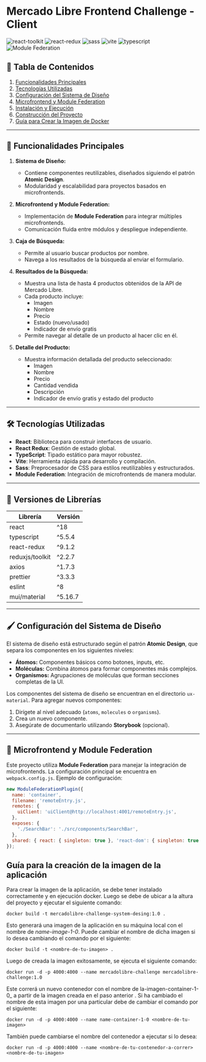 # Mercado Libre Frontend Challenge - Client

![react-toolkit](https://img.shields.io/badge/React-Library-61DAFB?logo=react&logoColor=white)
![react-redux](https://img.shields.io/badge/React%20Redux-Library-764ABC?logo=redux&logoColor=white)
![sass](https://img.shields.io/badge/Sass-CSS%20Preprocessor-CC6699?logo=sass&logoColor=white)
![vite](https://img.shields.io/badge/Vite-Build%20Tool-646CFF?logo=vite&logoColor=white)
![typescript](https://img.shields.io/badge/TypeScript-Language-3178C6?logo=typescript&logoColor=white)
![Module Federation](https://img.shields.io/badge/Module%20Federation-Microfrontend-blue)

## 📖 Tabla de Contenidos

1. [Funcionalidades Principales](#funcionalidades-principales)
2. [Tecnologías Utilizadas](#tecnologías-utilizadas)
3. [Configuración del Sistema de Diseño](#configuración-del-sistema-de-diseño)
4. [Microfrontend y Module Federation](#microfrontend-y-module-federation)
5. [Instalación y Ejecución](#instalación-y-ejecución)
6. [Construcción del Proyecto](#construcción-del-proyecto)
7. [Guía para Crear la Imagen de Docker](#guía-para-crear-la-imagen-de-docker)

---

## 🎯 Funcionalidades Principales

1. **Sistema de Diseño:**

   - Contiene componentes reutilizables, diseñados siguiendo el patrón **Atomic Design**.
   - Modularidad y escalabilidad para proyectos basados en microfrontends.

2. **Microfrontend y Module Federation:**

   - Implementación de **Module Federation** para integrar múltiples microfrontends.
   - Comunicación fluida entre módulos y despliegue independiente.

3. **Caja de Búsqueda:**

   - Permite al usuario buscar productos por nombre.
   - Navega a los resultados de la búsqueda al enviar el formulario.

4. **Resultados de la Búsqueda:**

   - Muestra una lista de hasta 4 productos obtenidos de la API de Mercado Libre.
   - Cada producto incluye:
     - Imagen
     - Nombre
     - Precio
     - Estado (nuevo/usado)
     - Indicador de envío gratis
   - Permite navegar al detalle de un producto al hacer clic en él.

5. **Detalle del Producto:**
   - Muestra información detallada del producto seleccionado:
     - Imagen
     - Nombre
     - Precio
     - Cantidad vendida
     - Descripción
     - Indicador de envío gratis y estado del producto

---

## 🛠️ Tecnologías Utilizadas

- **React**: Biblioteca para construir interfaces de usuario.
- **React Redux**: Gestión de estado global.
- **TypeScript**: Tipado estático para mayor robustez.
- **Vite**: Herramienta rápida para desarrollo y compilación.
- **Sass**: Preprocesador de CSS para estilos reutilizables y estructurados.
- **Module Federation**: Integración de microfrontends de manera modular.

---

## 📌 Versiones de Librerías

| Librería        | Versión |
| --------------- | ------- |
| react           | ^18     |
| typescript      | ^5.5.4  |
| react-redux     | ^9.1.2  |
| reduxjs/toolkit | ^2.2.7  |
| axios           | ^1.7.3  |
| prettier        | ^3.3.3  |
| eslint          | ^8      |
| mui/material    | ^5.16.7 |

---

## 🖌️ Configuración del Sistema de Diseño

El sistema de diseño está estructurado según el patrón **Atomic Design**, que separa los componentes en los siguientes niveles:

- **Átomos:** Componentes básicos como botones, inputs, etc.
- **Moléculas:** Combina átomos para formar componentes más complejos.
- **Organismos:** Agrupaciones de moléculas que forman secciones completas de la UI.

Los componentes del sistema de diseño se encuentran en el directorio `ux-material`. Para agregar nuevos componentes:

1. Dirígete al nivel adecuado (`atoms`, `molecules` o `organisms`).
2. Crea un nuevo componente.
3. Asegúrate de documentarlo utilizando **Storybook** (opcional).

---

## 🧩 Microfrontend y Module Federation

Este proyecto utiliza **Module Federation** para manejar la integración de microfrontends. La configuración principal se encuentra en `webpack.config.js`. Ejemplo de configuración:

```javascript
new ModuleFederationPlugin({
  name: 'container',
  filename: 'remoteEntry.js',
  remotes: {
    uiClient: 'uiClient@http://localhost:4001/remoteEntry.js',
  },
  exposes: {
    './SearchBar': './src/components/SearchBar',
  },
  shared: { react: { singleton: true }, 'react-dom': { singleton: true } },
});
```

## Guía para la creación de la imagen de la aplicación

Para crear la imagen de la aplicación, se debe tener instalado correctamente y en ejecución docker. Luego se debe de ubicar a la altura del proyecto y ejecutar el siguiente comando:

```$bash
docker build -t mercadolibre-challenge-system-desing:1.0 .

```

Esto generará una imagen de la aplicación en su máquina local con el nombre de _name-image-1-0_. Puede cambiar el nombre de dicha imagen si lo desea cambiando el comando por el siguiente:

```$bash
docker build -t <nombre-de-tu-imagen> .
```

Luego de creada la imagen exitosamente, se ejecuta el siguiente comando:

```$bash
docker run -d -p 4000:4000 --name mercadolibre-challenge mercadolibre-challenge:1.0
```

Este correrá un nuevo contenedor con el nombre de la-imagen-container-1-0\_ a partir de la imagen creada en el paso anterior . Si ha cambiado el nombre de esta imagen por una particular debe de cambiar el comando por el siguiente:

```$bash
docker run -d -p 4000:4000 --name name-container-1-0 <nombre-de-tu-imagen>
```

También puede cambiarse el nombre del contenedor a ejecutar si lo desea:

```$bash
docker run -d -p 4000:4000 --name <nombre-de-tu-contenedor-a-correr> <nombre-de-tu-imagen>
```
